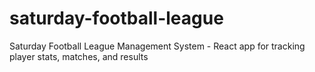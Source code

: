 # saturday-football-league
Saturday Football League Management System - React app for tracking player stats, matches, and results

